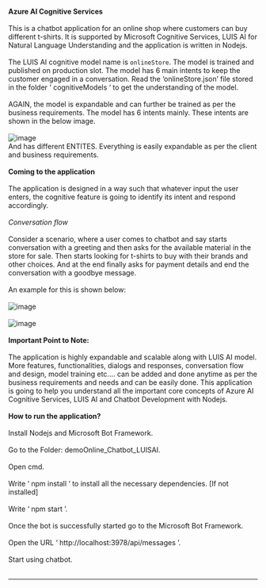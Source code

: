 **Azure AI Cognitive Services** <br/>
<br/>
This is a chatbot application for an online shop where customers can buy different t-shirts. It is supported by Microsoft Cognitive Services, LUIS AI for Natural Language Understanding and the application is written in Nodejs. <br/>
<br/>
The LUIS AI cognitive model name is ` onlineStore `. The model is trained and published on production slot. The model has 6 main intents to keep the customer engaged in a conversation. Read the ‘onlineStore.json’ file stored in the folder ‘ cognitiveModels ‘ to get the understanding of the model.<br/>
<br/>
AGAIN, the model is expandable and can further be trained as per the business requirements.
The model has 6 intents mainly. These intents are shown in the below image. <br/>
<br/>
![image](https://user-images.githubusercontent.com/32264134/179413467-e01da029-ac30-4770-a139-5d6b5af051f6.png)
<br/>
And has different ENTITES. Everything is easily expandable as per the client and business requirements.<br/><br/>
**Coming to the application** <br/><br/>
The application is designed in a way such that whatever input the user enters, the cognitive feature is going to identify its intent and respond accordingly.<br/><br/>
*Conversation flow* <br/><br/>
Consider a scenario, where a user comes to chatbot and say starts conversation with a greeting and then asks for the available material in the store for sale. Then starts looking for t-shirts to buy with their brands and other choices. And at the end finally asks for payment details and end the conversation with a goodbye message.<br/><br/>
An example for this is shown below: <br/><br/>
![image](https://user-images.githubusercontent.com/32264134/179416123-fe207c14-8aa8-42ba-a1fb-959a9a7f371c.png)
<br/><br/>
![image](https://user-images.githubusercontent.com/32264134/179416132-f294ac08-35c5-4e0b-a91d-8fba0b1358a3.png)
<br/><br/>
**Important Point to Note:** <br/><br/>
The application is highly expandable and scalable along with LUIS AI model. More features, functionalities, dialogs and responses, conversation flow and design, model training etc.… can be added and done anytime as per the business requirements and needs and can be easily done. This application is going to help you understand all the important core concepts of Azure AI Cognitive Services, LUIS AI and Chatbot Development with Nodejs. <br/><br/>
**How to run the application?** <br/><br/>
Install Nodejs and Microsoft Bot Framework. <br/><br/>
Go to the Folder: demoOnline_Chatbot_LUISAI. <br/><br/>
Open cmd. <br/><br/>
Write ‘ npm install ‘ to install all the necessary dependencies. [If not installed] <br/><br/>
Write ‘ npm start ’. <br/><br/>
Once the bot is successfully started go to the Microsoft Bot Framework. <br/><br/>
Open the URL ‘ http://localhost:3978/api/messages ’. <br/><br/>
Start using chatbot.  <br/><br/>
_______________________________________________________________________________________________________________________________________________________________________

